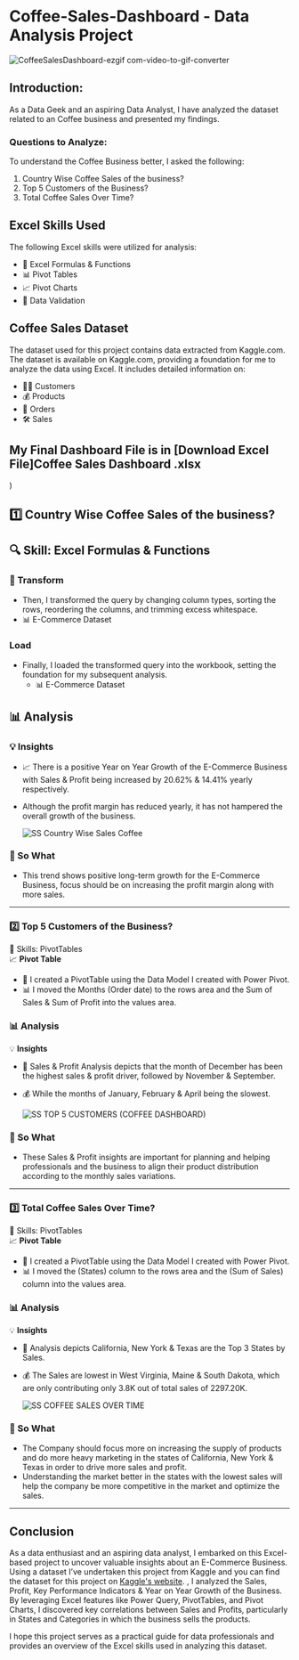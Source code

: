 # Coffee-Sales-Dashboard - Data Analysis Project

![CoffeeSalesDashboard-ezgif com-video-to-gif-converter](https://github.com/user-attachments/assets/64a84c43-b31b-4ddb-8ee4-2e0649ea56c9)


## Introduction:

As a Data Geek and an aspiring Data Analyst, I have analyzed the dataset related to an Coffee business and presented my findings.

### Questions to Analyze:
To understand the Coffee Business better, I asked the following:
1. Country Wise Coffee Sales of the business?
2. Top 5 Customers of the Business?
3. Total Coffee Sales Over Time?

## Excel Skills Used
The following Excel skills were utilized for analysis:

- 🧮 Excel Formulas & Functions
- 📊 Pivot Tables
- 📈 Pivot Charts
- 💪 Data Validation

## Coffee Sales Dataset
The dataset used for this project contains data extracted from Kaggle.com. The dataset is available on Kaggle.com, providing a foundation for me to analyze the data using Excel.
It includes detailed information on:
- 👨‍💼 Customers
- 💰 Products
- 📍 Orders
- 🛠️ Sales

## My Final Dashboard File is in [Download Excel File]Coffee Sales Dashboard .xlsx


)

  
 ## 1️⃣  Country Wise Coffee Sales of the business?

## 🔍 Skill: Excel Formulas & Functions



### 🔄 Transform
- Then, I transformed the query by changing column types, sorting the rows, reordering the columns, and trimming excess whitespace.
- 📊 E-Commerce Dataset

 




### Load
- Finally, I loaded the transformed query into the workbook, setting the foundation for my subsequent analysis.
  - 📊 E-Commerce Dataset
 
   



## 📊 Analysis

### 💡 Insights
- 📈 There is a positive Year on Year Growth of the E-Commerce Business with Sales & Profit being increased by 20.62% & 14.41% yearly respectively.
- Although the profit margin has reduced yearly, it has not hampered the overall growth of the business.

  ![SS Country Wise Sales Coffee](https://github.com/user-attachments/assets/7881f763-8398-4b51-92c4-176dff30d6b4)




### 🤔 So What
- This trend shows positive long-term growth for the E-Commerce Business, focus should be on increasing the profit margin along with more sales.

---

### 2️⃣ Top 5 Customers of the Business?

🧮 Skills: PivotTables  
📈 **Pivot Table**
- 🔢 I created a PivotTable using the Data Model I created with Power Pivot.
- 📊 I moved the Months (Order date) to the rows area and the Sum of Sales & Sum of Profit into the values area.

### 📊 Analysis

💡 **Insights**
- 💼 Sales & Profit Analysis depicts that the month of December has been the highest sales & profit driver, followed by November & September.
- 💰 While the months of January, February & April being the slowest.

  ![SS TOP 5 CUSTOMERS (COFFEE DASHBOARD)](https://github.com/user-attachments/assets/9cd49243-fd65-4b45-83ac-a20fe520a560)





### 🤔 So What
- These Sales & Profit insights are important for planning and helping professionals and the business to align their product distribution according to the monthly sales variations.

---

### 3️⃣ Total Coffee Sales Over Time?

🧮 Skills: PivotTables  
📈 **Pivot Table**
- 🔢 I created a PivotTable using the Data Model I created with Power Pivot.
- 📊 I moved the (States) column to the rows area and the (Sum of Sales) column into the values area.

### 📊 Analysis

💡 **Insights**
- 💼 Analysis depicts California, New York & Texas are the Top 3 States by Sales.
- 💰 The Sales are lowest in West Virginia, Maine & South Dakota, which are only contributing only 3.8K out of total sales of 2297.20K.

  ![SS COFFEE SALES OVER TIME](https://github.com/user-attachments/assets/683e889d-5469-470c-834f-b0d8da93c643)




### 🤔 So What
- The Company should focus more on increasing the supply of products and do more heavy marketing in the states of California, New York & Texas in order to drive more sales and profit.
- Understanding the market better in the states with the lowest sales will help the company be more competitive in the market and optimize the sales.

---


## Conclusion
As a data enthusiast and an aspiring data analyst, I embarked on this Excel-based project to uncover valuable insights about an E-Commerce Business. Using a dataset I’ve undertaken this project from Kaggle and you can find the dataset for this project on [Kaggle's website](https://www.kaggle.com).
, I analyzed the Sales, Profit, Key Performance Indicators & Year on Year Growth of the Business. By leveraging Excel features like Power Query, PivotTables, and Pivot Charts, I discovered key correlations between Sales and Profits, particularly in States and Categories in which the business sells the products.

I hope this project serves as a practical guide for data professionals and provides an overview of the Excel skills used in analyzing this dataset.
